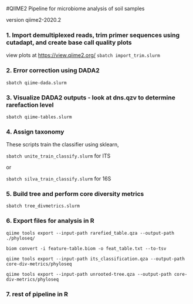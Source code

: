 #QIIME2 Pipeline for microbiome analysis of soil samples


version qiime2-2020.2


### 1. Import demultiplexed reads, trim primer sequences using cutadapt, and create base call quality plots
view plots at https://view.qiime2.org/
`sbatch import_trim.slurm`


### 2. Error correction using DADA2
`sbatch qiime-dada.slurm` 

### 3. Visualize DADA2 outputs - look at dns.qzv to determine rarefaction level
`sbatch qiime-tables.slurm` 

### 4. Assign taxonomy


These scripts train the classifier using sklearn, 


`sbatch unite_train_classify.slurm` for ITS


or  


`sbatch silva_train_classify.slurm` for 16S

### 5. Build tree and perform core diversity metrics
`sbatch tree_divmetrics.slurm`


### 6. Export files for analysis in R
`qiime tools export --input-path rarefied_table.qza --output-path ./phyloseq/`

`biom convert -i feature-table.biom -o feat_table.txt --to-tsv`

`qiime tools export --input-path its_classification.qza --output-path core-div-metrics/phyloseq`

`qiime tools export --input-path unrooted-tree.qza --output-path core-div-metrics/phyloseq`


### 7. rest of pipeline in R
